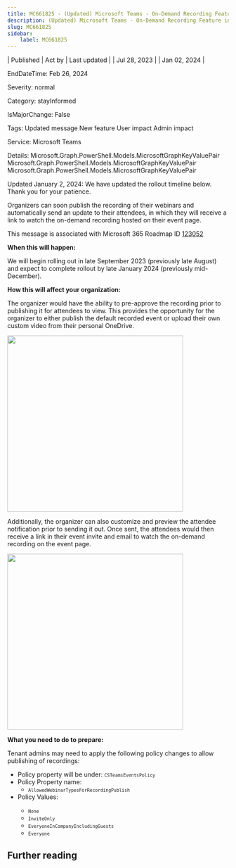 ```yaml
---
title: MC661825 - (Updated) Microsoft Teams - On-Demand Recording Feature in Webinars
description: (Updated) Microsoft Teams - On-Demand Recording Feature in Webinars
slug: MC661825
sidebar:
    label: MC661825
---
```


| Published | Act by | Last updated |
| Jul 28, 2023 |  | Jan 02, 2024 |

EndDateTime: Feb 26, 2024

Severity: normal

Category: stayInformed

IsMajorChange: False

Tags: Updated message New feature User impact Admin impact

Service: Microsoft Teams

Details: Microsoft.Graph.PowerShell.Models.MicrosoftGraphKeyValuePair Microsoft.Graph.PowerShell.Models.MicrosoftGraphKeyValuePair Microsoft.Graph.PowerShell.Models.MicrosoftGraphKeyValuePair

<p style="">Updated January 2, 2024: We have updated the rollout timeline below. Thank you for your patience.</p><p style="">Organizers can soon publish the recording of their webinars and automatically send an update to their attendees, in which they will receive a link to watch the on-demand recording hosted on their event page.&nbsp;</p>
<p>This message is associated with Microsoft 365 Roadmap ID <a href="https://www.microsoft.com/microsoft-365/roadmap?filters=&amp;searchterms=123052" target="_blank">123052</a></p>

<p><b>When this will happen:</b><br></p><p>We will begin rolling out in late September 2023 (previously late August) and expect to complete rollout by late January 2024 (previously mid-December).&nbsp;<br></p>

<p><b>How this will affect your organization:</b></p><p>The organizer would have the ability to pre-approve the recording prior to publishing it for attendees to view. This provides the opportunity for the organizer to either publish the default recorded event or upload their own custom video from their personal OneDrive.</p><p><img src="https://img-prod-cms-rt-microsoft-com.akamaized.net/cms/api/am/imageFileData/RW18zFM?ver=6c63" style="width: 400px;" "alt="publish" webinar="" recording="" view"=""><br></p><p>Additionally, the organizer can also customize and preview the attendee notification prior to sending it out. Once sent, the attendees would then receive a link in their event invite and email to watch the on-demand recording on the event page.</p><p><img src="https://img-prod-cms-rt-microsoft-com.akamaized.net/cms/api/am/imageFileData/RW18CkF?ver=441d" style="width: 400px;" "alt="webinar" recording="" hosted="" on="" event="" page="" view"=""><br></p><p>
</p><p><b>What you need to do to prepare:</b></p><p>Tenant admins may need to apply the following policy changes to allow publishing of recordings:</p><ul><li>Policy property will be under: <code><code>CSTeamsEventsPolicy</code></code></li><li>Policy Property name:<ul><li><code><code>AllowedWebinarTypesForRecordingPublish</code></code></li></ul></li><li>Policy Values:</li><ul><li><code><code>None</code></code>&nbsp;</li><li><code><code>InviteOnly</code></code></li><li><code><code>EveryoneInCompanyIncludingGuests</code></code></li><li><code><code>Everyone</code></code></li></ul></ul>

## Further reading
